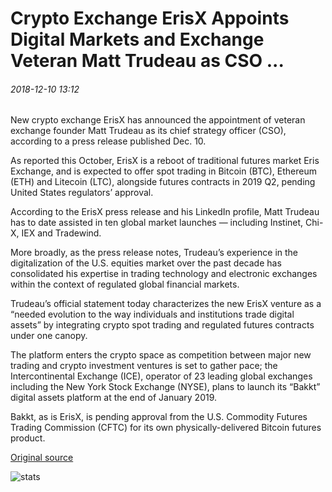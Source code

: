# Crypto Exchange ErisX Appoints Digital Markets and Exchange Veteran Matt Trudeau as CSO ...

###### 2018-12-10 13:12

New crypto exchange ErisX has announced the appointment of veteran exchange founder Matt Trudeau as its chief strategy officer (CSO), according to a press release published Dec. 10.

As reported this October, ErisX is a reboot of traditional futures market Eris Exchange, and is expected to offer spot trading in Bitcoin (BTC), Ethereum (ETH) and Litecoin (LTC), alongside futures contracts in 2019 Q2, pending United States regulators’ approval.

According to the ErisX press release and his LinkedIn profile, Matt Trudeau has to date assisted in ten global market launches — including Instinet, Chi-X, IEX and Tradewind.

More broadly, as the press release notes, Trudeau’s experience in the digitalization of the U.S. equities market over the past decade has consolidated his expertise in trading technology and electronic exchanges within the context of regulated global financial markets.

Trudeau’s official statement today characterizes the new ErisX venture as a “needed evolution to the way individuals and institutions trade digital assets” by integrating crypto spot trading and regulated futures contracts under one canopy.

The platform enters the crypto space as competition between major new trading and crypto investment ventures is set to gather pace; the Intercontinental Exchange (ICE), operator of 23 leading global exchanges including the New York Stock Exchange (NYSE), plans to launch its “Bakkt” digital assets platform at the end of January 2019.

Bakkt, as is ErisX, is pending approval from the U.S. Commodity Futures Trading Commission (CFTC) for its own physically-delivered Bitcoin futures product.

[Original source](https://cointelegraph.com/news/crypto-exchange-erisx-appoints-digital-markets-and-exchange-veteran-matt-trudeau-as-cso)

![stats](https://c.statcounter.com/11760860/0/a89fa40b/1/ "stats")